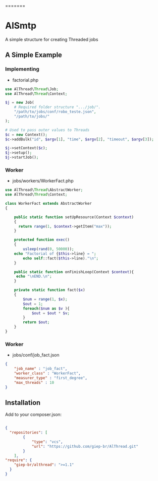 =======
# AlSmtp
A simple structure for creating Threaded jobs

## A Simple Example

### Implementing
- factorial.php
```php
use AlThread\Thread\Job;
use AlThread\Thread\Context;

$j = new Job(
    # Required folder structure ".../job/".
    "/path/to/jobs/conf/robo_teste.json",
    "/path/to/jobs/"
);

# Used to pass outer values to Threads
$c = new Context();
$c->addBulk("id", $argv[1], "time", $argv[2], "timeout", $argv[3]);

$j->setContext($c);
$j->setup();
$j->startJob();
```

### Worker
- jobs/workers/WorkerFact.php
```php
use AlThread\Thread\AbstractWorker;
use AlThread\Thread\Context;

class WorkerFact extends AbstractWorker
{

	public static function setUpResource(Context $context)
	{
	  return range(1, $context->getItem("max"));
	}

	protected function exec()
	{
		usleep(rand(0, 50000));
    echo "Factorial of {$this->line} = ";
		echo self::fact($this->line)."\n";
	}

	public static function onFinishLoop(Context $context){
     echo "\nEND.\n";
	}

	private static function fact($x)
	{
		$num = range(1, $x);
		$out = 1;
		foreach($num as $v ){
			$out = $out * $v;
		}
		return $out;
	}
}

```
### Worker
- jobs/conf/job_fact.json
```json
{  
	"job_name" : "job_fact",
	"worker_class" : "WorkerFact",
	"measurer_type" : "first_degree",  
	"max_threads" : 10
}
```

## Installation

Add to your composer.json:
```json

{
  "repositories": [
        {
            "type": "vcs",
            "url": "https://github.com/giep-br/AlThread.git"
        }
    ],
"require": {
    "giep-br/althread": ">=1.1"
  }
}
```
